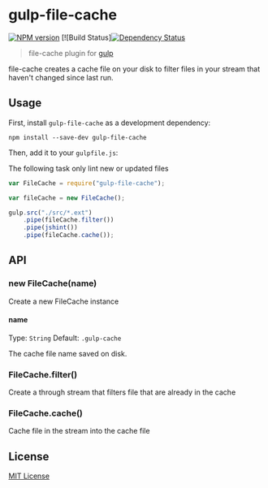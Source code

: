 # gulp-file-cache
[![NPM version][npm-image]][npm-url] [![Build Status][![Dependency Status][depstat-image]][depstat-url]

> file-cache plugin for [gulp](https://github.com/wearefractal/gulp)

file-cache creates a cache file on your disk to filter files in your stream that haven't changed since last run.

## Usage

First, install `gulp-file-cache` as a development dependency:

```shell
npm install --save-dev gulp-file-cache
```

Then, add it to your `gulpfile.js`:

The following task only lint new or updated files

```javascript
var FileCache = require("gulp-file-cache");

var fileCache = new FileCache();

gulp.src("./src/*.ext")
	.pipe(fileCache.filter())
	.pipe(jshint())
	.pipe(fileCache.cache());

```

## API

### new FileCache(name)

Create a new FileCache instance

#### name
Type: `String`
Default: `.gulp-cache`

The cache file name saved on disk.

### FileCache.filter()

Create a through stream that filters file that are already in the cache

### FileCache.cache()

Cache file in the stream into the cache file

## License

[MIT License](http://en.wikipedia.org/wiki/MIT_License)

[npm-url]: https://npmjs.org/package/gulp-file-cache
[npm-image]: https://badge.fury.io/js/gulp-file-cache.png

[depstat-url]: https://david-dm.org/pgherveou/gulp-file-cache
[depstat-image]: https://david-dm.org/pgherveou/gulp-file-cache.png

